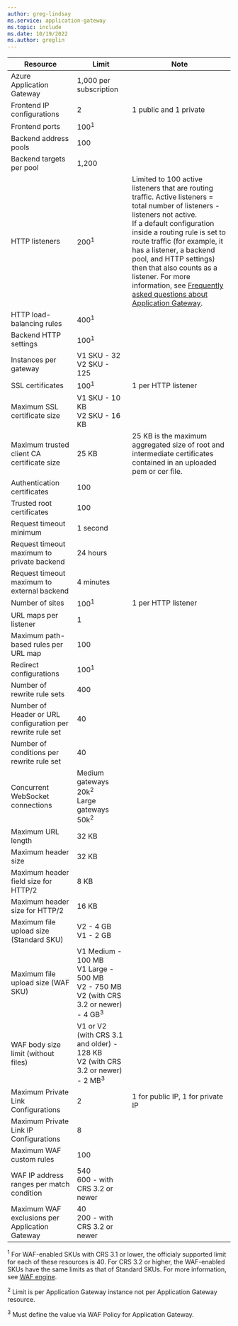 ```yaml
---
author: greg-lindsay
ms.service: application-gateway
ms.topic: include
ms.date: 10/19/2022
ms.author: greglin
---
```

| Resource | Limit | Note |
| --- | --- | --- |
| Azure Application Gateway |1,000 per subscription | |
| Frontend IP configurations |2 |1 public and 1 private |
| Frontend ports |100<sup>1</sup> | |
| Backend address pools |100 | |
| Backend targets per pool |1,200 | |
| HTTP listeners |200<sup>1</sup> |Limited to 100 active listeners that are routing traffic. Active listeners = total number of listeners - listeners not active.<br>If a default configuration inside a routing rule is set to route traffic (for example, it has a listener, a backend pool, and HTTP settings) then that also counts as a listener. For more information, see [Frequently asked questions about Application Gateway](../articles/application-gateway/application-gateway-faq.yml#what-is-considered-an-active-listener-versus-inactive-listener).|
| HTTP load-balancing rules |400<sup>1</sup> | |
| Backend HTTP settings |100<sup>1</sup> | |
| Instances per gateway |V1 SKU - 32<br>V2 SKU - 125 | |
| SSL certificates |100<sup>1</sup> |1 per HTTP listener |
| Maximum SSL certificate size |V1 SKU - 10 KB<br>V2 SKU - 16 KB| |
| Maximum trusted client CA certificate size | 25 KB| 25 KB is the maximum aggregated size of root and intermediate certificates contained in an uploaded pem or cer file. |
| Authentication certificates |100 | |
| Trusted root certificates |100 | |
| Request timeout minimum |1 second | |
| Request timeout maximum to private backend |24 hours | |
| Request timeout maximum to external backend |4 minutes | |
| Number of sites |100<sup>1</sup> |1 per HTTP listener |
| URL maps per listener |1 | |
| Maximum path-based rules per URL map|100||
| Redirect configurations |100<sup>1</sup>| |
| Number of rewrite rule sets |400| |
| Number of Header or URL configuration per rewrite rule set|40| |
| Number of conditions per rewrite rule set|40| |
| Concurrent WebSocket connections |Medium gateways 20k<sup>2</sup><br> Large gateways 50k<sup>2</sup>| |
| Maximum URL length|32 KB| |
| Maximum header size|32 KB| |
| Maximum header field size for HTTP/2|8 KB| |
| Maximum header size for HTTP/2|16 KB| |
| Maximum file upload size (Standard SKU) |V2 - 4 GB<br>V1 - 2 GB | |
| Maximum file upload size (WAF SKU) |V1 Medium - 100 MB<br>V1 Large - 500 MB<br>V2 - 750 MB<br>V2 (with CRS 3.2 or newer) - 4 GB<sup>3</sup>| |
| WAF body size limit (without files)|V1 or V2 (with CRS 3.1 and older) - 128 KB<br>V2 (with CRS 3.2 or newer) - 2 MB<sup>3</sup>| |
| Maximum Private Link Configurations| 2 | 1 for public IP, 1 for private IP |
| Maximum Private Link IP Configurations| 8 | |
| Maximum WAF custom rules|100||
| WAF IP address ranges per match condition|540<br>600 - with CRS 3.2 or newer|
| Maximum WAF exclusions per Application Gateway|40<br>200 - with CRS 3.2 or newer|

<sup>1</sup> For WAF-enabled SKUs with CRS 3.1 or lower, the officialy supported limit for each of these resources is 40.  For CRS 3.2 or higher, the WAF-enabled SKUs have the same limits as that of Standard SKUs. For more information, see [WAF engine](../articles/web-application-firewall/ag/waf-engine.md).

<sup>2</sup> Limit is per Application Gateway instance not per Application Gateway resource.

<sup>3</sup> Must define the value via WAF Policy for Application Gateway.
